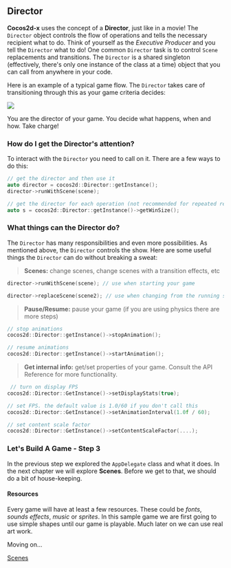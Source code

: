 ## Director
__Cocos2d-x__ uses the concept of a **Director**, just like in a movie! The `Director` object controls the flow of operations and tells the necessary recipient what to do. Think of yourself as the _Executive Producer_ and you tell the `Director` what to do! One common `Director` task is to control `Scene` replacements and transitions. The `Director` is a shared singleton (effectively, there's only one instance of the class at a time) object that you can call from anywhere in your
code.

Here is an example of a typical game flow. The `Director` takes care of transitioning through this as your game criteria decides:

![](basic_concepts-img/scenes.png "")

You are the director of your game. You decide what happens, when and how. Take charge!

### How do I get the **Director's** attention?
To interact with the `Director` you need to call on it. There are a few ways to do this:
```cpp
// get the director and then use it
auto director = cocos2d::Director::getInstance();
director->runWithScene(scene);

// get the director for each operation (not recommended for repeated requests)
auto s = cocos2d::Director::getInstance()->getWinSize();
```

### What things can the **Director** do?
The `Director` has many responsibilities and even more possibilities. As mentioned above, the `Director` controls the show. Here are some useful things the `Director` can do without breaking a sweat:

  > __Scenes:__ change scenes, change scenes with a transition effects, etc
  ```cpp
  director->runWithScene(scene); // use when starting your game

  director->replaceScene(scene2); // use when changing from the running scene to another scene
  ```

  > __Pause/Resume:__ pause your game (if you are using physics there are more steps)
  ```cpp
  // stop animations
  cocos2d::Director::getInstance()->stopAnimation();
  
  // resume animations
  cocos2d::Director::getInstance()->startAnimation();
  ```
  > __Get internal info:__ get/set properties of your game. Consult the API Reference for more functionality.
  ```cpp
   // turn on display FPS
  cocos2d::Director::GetInstance()->setDisplayStats(true);

  // set FPS. the default value is 1.0/60 if you don't call this
  cocos2d::Director::GetInstance()->setAnimationInterval(1.0f / 60);

  // set content scale factor
  cocos2d::Director::GetInstance()->setContentScaleFactor(....);
  ```

### Let's Build A Game - Step 3
In the previous step we explored the `AppDelegate` class and what it does. In the next chapter we will explore **Scenes**. Before we get to that, we should do a bit of house-keeping.

#### Resources
Every game will have at least a few resources. These could be *fonts*, *sounds effects*, *music* or *sprites*. In this sample game we are first going to use simple shapes until our game is playable. Much later on we can use real art work.

Moving on...

[Scenes](scene.md)